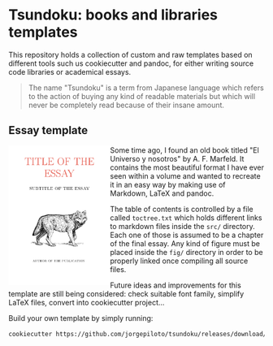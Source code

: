Tsundoku: books and libraries templates
=======================================

This repository holds a collection of custom and raw templates based on
different tools such us cookiecutter and pandoc, for either writing source code
libraries or academical essays. 

> The name "Tsundoku" is a term from Japanese language which refers to the
> action of buying any kind of readable materials but which will never be
> completely read because of their insane amount.


Essay template
--------------

<img align="left" width="200px" src="screenshots/preview_essay.png">

Some time ago, I found an old book titled "El Universo y nosotros" by A. F.
Marfeld. It contains the most beautiful format I have ever seen within a volume
and wanted to recreate it in an easy way by making use of Markdown, LaTeX and
pandoc.

The table of contents is controlled by a file called `toctree.txt` which holds
different links to markdown files inside the `src/` directory. Each one of those
is assumed to be a chapter of the final essay. Any kind of figure must be placed
inside the `fig/` directory in order to be properly linked once compiling all
source files.

Future ideas and improvements for this template are still being considered:
check suitable font family, simplify LaTeX files, convert into cookiecutter
project...

Build your own template by simply running:

```bash
cookiecutter https://github.com/jorgepiloto/tsundoku/releases/download/0.1/essay_template.zip
```
